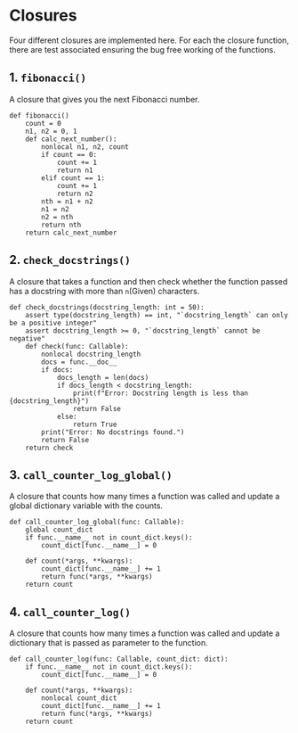 # Closures

Four different closures are implemented here. For each the closure function, there are test associated ensuring the bug 
free working of the functions.


## 1. `fibonacci()`
A closure that gives you the next Fibonacci number.

```
def fibonacci()
    count = 0
    n1, n2 = 0, 1
    def calc_next_number():
        nonlocal n1, n2, count
        if count == 0:
            count += 1
            return n1
        elif count == 1:
            count += 1
            return n2
        nth = n1 + n2
        n1 = n2
        n2 = nth
        return nth
    return calc_next_number
```



## 2. `check_docstrings()`
A closure that takes a function and then check whether the function passed has a docstring with more than `n`(Given) characters.

```
def check_docstrings(docstring_length: int = 50):
    assert type(docstring_length) == int, "`docstring_length` can only be a positive integer"
    assert docstring_length >= 0, "`docstring_length` cannot be negative"
    def check(func: Callable):
        nonlocal docstring_length
        docs = func.__doc__
        if docs:
            docs_length = len(docs)
            if docs_length < docstring_length:
                print(f"Error: Docstring length is less than {docstring_length}")
                return False
            else:
                return True
        print("Error: No docstrings found.")
        return False
    return check
```



## 3. `call_counter_log_global()`
A closure that counts how many times a function was called and update a global dictionary variable with the counts.

```
def call_counter_log_global(func: Callable):
    global count_dict    
    if func.__name__ not in count_dict.keys():
        count_dict[func.__name__] = 0

    def count(*args, **kwargs):
        count_dict[func.__name__] += 1
        return func(*args, **kwargs)
    return count
```



## 4. `call_counter_log()`
A closure that counts how many times a function was called and update a dictionary that is passed as parameter to the function.


```
def call_counter_log(func: Callable, count_dict: dict):
    if func.__name__ not in count_dict.keys():
        count_dict[func.__name__] = 0

    def count(*args, **kwargs):
        nonlocal count_dict
        count_dict[func.__name__] += 1
        return func(*args, **kwargs)
    return count
```
